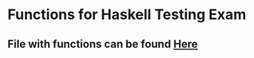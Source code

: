 # Functions for Haskell Testing Exam
## File with functions can be found [Here](https://github.com/WouterLoeve/Handy-Functions-for-Exam/blob/master/ExamFuncs/src/ExamFuncs.hs)
